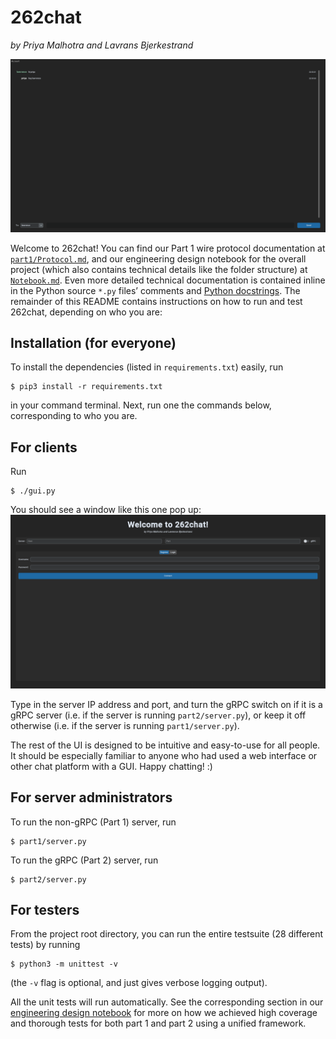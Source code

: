 # 262chat
_by Priya Malhotra and Lavrans Bjerkestrand_

![Chat screen screenshot](screenshot2.png)

Welcome to 262chat! You can find our Part 1 wire protocol documentation at [`part1/Protocol.md`](part1/Protocol.md), and our engineering design notebook for the overall project (which also contains technical details like the folder structure) at [`Notebook.md`](Notebook.md). Even more detailed technical documentation is contained inline in the Python source `*.py` files’ comments and [Python docstrings](https://peps.python.org/pep-0257/#what-is-a-docstring). The remainder of this README contains instructions on how to run and test 262chat, depending on who you are:

## Installation (for everyone)

To install the dependencies (listed in `requirements.txt`) easily, run
```shell
$ pip3 install -r requirements.txt
```
in your command terminal. Next, run one the commands below, corresponding to who you are.

## For clients

Run
```shell
$ ./gui.py
```

You should see a window like this one pop up:
![Home screen screenshot](screenshot1.png)

Type in the server IP address and port, and turn the gRPC switch on if it is a gRPC server (i.e. if the server is running `part2/server.py`), or keep it off otherwise (i.e. if the server is running `part1/server.py`).

The rest of the UI is designed to be intuitive and easy-to-use for all people. It should be especially familiar to anyone who had used a web interface or other chat platform with a GUI. Happy chatting! :)

## For server administrators

To run the non-gRPC (Part 1) server, run
```shell
$ part1/server.py
```

To run the gRPC (Part 2) server, run
```shell
$ part2/server.py
```

## For testers

From the project root directory, you can run the entire testsuite (28 different tests) by running
```shell
$ python3 -m unittest -v
```
(the `-v` flag is optional, and just gives verbose logging output).

All the unit tests will run automatically. See the corresponding section in our [engineering design notebook](Notebook.md) for more on how we achieved high coverage and thorough tests for both part 1 and part 2 using a unified framework.
